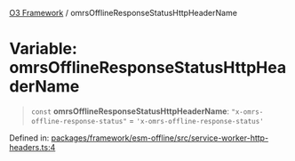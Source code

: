 [O3 Framework](../API.md) / omrsOfflineResponseStatusHttpHeaderName

# Variable: omrsOfflineResponseStatusHttpHeaderName

> `const` **omrsOfflineResponseStatusHttpHeaderName**: `"x-omrs-offline-response-status"` = `'x-omrs-offline-response-status'`

Defined in: [packages/framework/esm-offline/src/service-worker-http-headers.ts:4](https://github.com/openmrs/openmrs-esm-core/blob/main/packages/framework/esm-offline/src/service-worker-http-headers.ts#L4)
